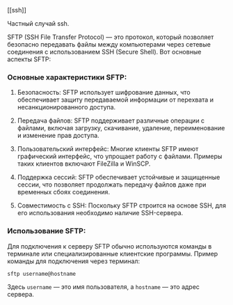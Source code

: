 
[[ssh]]

Частный случай ssh.

SFTP (SSH File Transfer Protocol) — это протокол, который позволяет безопасно передавать файлы между компьютерами через сетевые соединения с использованием SSH (Secure Shell). Вот основные аспекты SFTP:

### Основные характеристики SFTP:

1. Безопасность: SFTP использует шифрование данных, что обеспечивает защиту передаваемой информации от перехвата и несанкционированного доступа.

2. Передача файлов: SFTP поддерживает различные операции с файлами, включая загрузку, скачивание, удаление, переименование и изменение прав доступа.

3. Пользовательский интерфейс: Многие клиенты SFTP имеют графический интерфейс, что упрощает работу с файлами. Примеры таких клиентов включают FileZilla и WinSCP.

4. Поддержка сессий: SFTP обеспечивает устойчивые и защищенные сессии, что позволяет продолжать передачу файлов даже при временных сбоях соединения.

5. Совместимость с SSH: Поскольку SFTP строится на основе SSH, для его использования необходимо наличие SSH-сервера.

### Использование SFTP:

Для подключения к серверу SFTP обычно используются команды в терминале или специализированные клиентские программы. Пример команды для подключения через терминал:

```bash
sftp username@hostname
```

Здесь `username` — это имя пользователя, а `hostname` — это адрес сервера.
